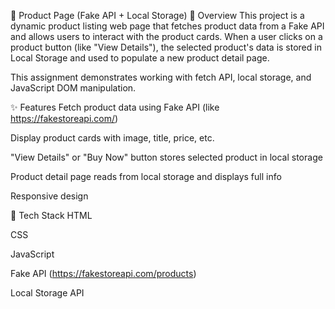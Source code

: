 🛒 Product Page (Fake API + Local Storage) 📌 Overview This project is a dynamic product listing web page that fetches product data from a Fake API and allows users to interact with the product cards. When a user clicks on a product button (like "View Details"), the selected product's data is stored in Local Storage and used to populate a new product detail page.

This assignment demonstrates working with fetch API, local storage, and JavaScript DOM manipulation.

✨ Features Fetch product data using Fake API (like https://fakestoreapi.com/)

Display product cards with image, title, price, etc.

"View Details" or "Buy Now" button stores selected product in local storage

Product detail page reads from local storage and displays full info

Responsive design

🚀 Tech Stack HTML

CSS

JavaScript

Fake API (https://fakestoreapi.com/products)

Local Storage API
